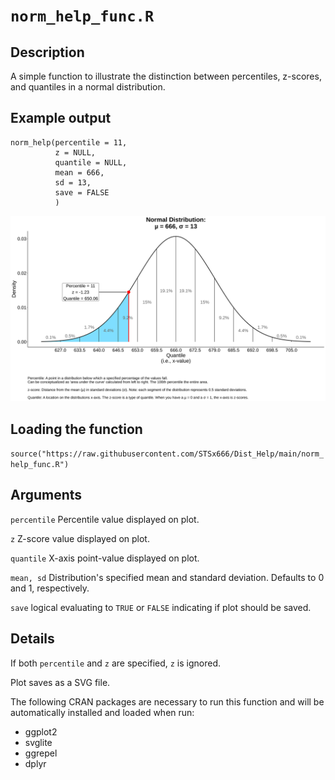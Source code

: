 # ```norm_help_func.R```

## Description
A simple function to illustrate the distinction between percentiles, z-scores, and quantiles in a normal distribution.

## Example output

```
norm_help(percentile = 11,
          z = NULL, 
          quantile = NULL,
          mean = 666,
          sd = 13,
          save = FALSE
          )
```

<img title="11th Percentile Plot.svg" src="11th Percentile Plot.svg">

## Loading the function
```source("https://raw.githubusercontent.com/STSx666/Dist_Help/main/norm_help_func.R")```

## Arguments

```percentile``` Percentile value displayed on plot.

```z``` Z-score value displayed on plot.

```quantile``` X-axis point-value displayed on plot.

```mean, sd``` Distribution's specified mean and standard deviation. Defaults to 0 and 1, respectively.

```save``` logical evaluating to ```TRUE``` or ```FALSE``` indicating if plot should be saved.  

## Details

If both ```percentile``` and ```z``` are specified, ```z``` is ignored.  

Plot saves as a SVG file.

The following CRAN packages are necessary to run this function and will be automatically installed and loaded when run:

  - ggplot2
  - svglite
  - ggrepel
  - dplyr
